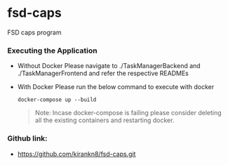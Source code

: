 # fsd-caps
FSD caps program

### Executing the Application

- Without Docker
    Please navigate to ./TaskManagerBackend and ./TaskManagerFrontend and refer the respective READMEs

- With Docker
    Please run the below command to execute with docker 
    ```
    docker-compose up --build 
    ```

    >Note: Incase docker-compose is failing please consider deleting all the existing containers and restarting docker.

### Github link: 
- https://github.com/kirankn8/fsd-caps.git